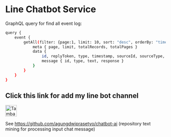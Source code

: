 # Line Chatbot Service

GraphQL query for find all event log:
```sh
query {
    event {
        getAll(filter: {page:1, limit: 10, sort: "desc", orderBy: "timestamp"}) {
            meta { page, limit, totalRecords, totalPages }
            data { 
                id, replyToken, type, timestamp, sourceId, sourceType, error, 
                message { id, type, text, response } 
            }
        }
    }
}
```

## Click this link for add my line bot channel
<a href="https://line.me/R/ti/p/%40ylf0312k"><img height="36" border="0" alt="Tambah Teman" src="https://scdn.line-apps.com/n/line_add_friends/btn/en.png"></a>

See https://github.com/agungdwiprasetyo/chatbot-ai (repository text mining for processing input chat message)